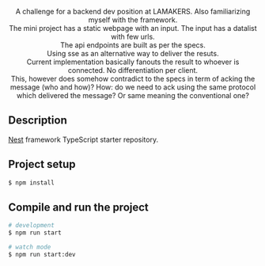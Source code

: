<p align="center">
  A challenge for a backend dev position at LAMAKERS. Also familiarizing myself with the framework. </br>
  The mini project has a static webpage with an input. The input has a datalist with few urls. </br>
  The api endpoints are built as per the specs. </br>
  Using sse as an alternative way to deliver the resuts. </br>
  Current implementation basically fanouts the result to whoever is connected. No differentiation per client. </br>
  This, however does somehow contradict to the specs in term of acking the message (who and how)?
  How: do we need to ack using the same protocol which delivered the message? Or same meaning the conventional one?
</p>

## Description

[Nest](https://github.com/nestjs/nest) framework TypeScript starter repository.

## Project setup

```bash
$ npm install
```

## Compile and run the project

```bash
# development
$ npm run start

# watch mode
$ npm run start:dev
```

